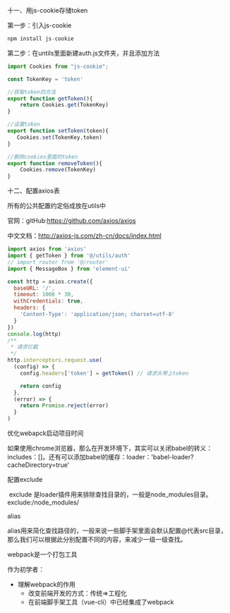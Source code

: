 十一、用js-cookie存储token

第一步：引入js-cookie

```js
npm install js-cookie
```

第二步：在untils里面新建auth.js文件夹，并且添加方法

```js
import Cookies from "js-cookie";

const TokenKey = 'token'

//获取token的方法
export function getToken(){
    return Cookies.get(TokenKey)
}

//设置token
export function setToken(token){
   Cookies.set(TokenKey,token)
}

//删除cookies里面的token
export function removeToken(){
	Cookies.remove(TokenKey)
}
```

十二、配置axios表

所有的公共配置约定俗成放在utils中

官网：gitHub:https://github.com/axios/axios

中文文档：http://axios-js.com/zh-cn/docs/index.html

```js
import axios from 'axios'
import { getToken } from '@/utils/auth'
// import router from '@/router'
import { MessageBox } from 'element-ui'

const http = axios.create({
  baseURL: '/',
  timeout: 1000 * 30,
  withCredentials: true,
  headers: {
    'Content-Type': 'application/json; charset=utf-8'
  }
})
console.log(http)
/**
 * 请求拦截
 */
http.interceptors.request.use(
  (config) => {
    config.headers['token'] = getToken() // 请求头带上token

    return config
  },
  (error) => {
    return Promise.reject(error)
  }
)
```

优化webapck启动项目时间

​	如果使用chrome浏览器，那么在开发环境下，其实可以关闭babel的转义：includes：[]。还有可以添加babel的缓存：loader：'babel-loader?cacheDirectory=true'

配置exclude

​	exclude 是loader插件用来排除查找目录的，一般是node_modules目录。exclude:/node_modules/

alias

​	alias用来简化查找路径的，一般来说一些脚手架里面会默认配置@代表src目录，那么我们可以根据此分别配置不同的内容，来减少一级一级查找。	

webpack是一个打包工具

作为初学者：

+ 理解webpack的作用 
  + 改变前端开发的方式：传统=>工程化
  + 在前端脚手架工具（vue-cli）中已经集成了webpack